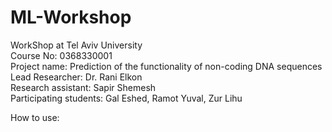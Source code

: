 # ML-Workshop
WorkShop at Tel Aviv University  
Course No: 0368330001  
Project name: Prediction of the functionality of non-coding DNA sequences  
Lead Researcher: Dr. Rani Elkon  
Research assistant: Sapir Shemesh   
Participating students:
Gal Eshed,
Ramot Yuval,
Zur Lihu  
  
How to use:  
